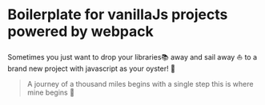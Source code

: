 # Boilerplate for vanillaJs projects powered by webpack

Sometimes you just want to drop your libraries📚 away and sail away ⛵️ to a brand new project with javascript as your oyster! 🐚

> A journey of a thousand miles begins with a single step
> this is where mine begins :paw_prints:
